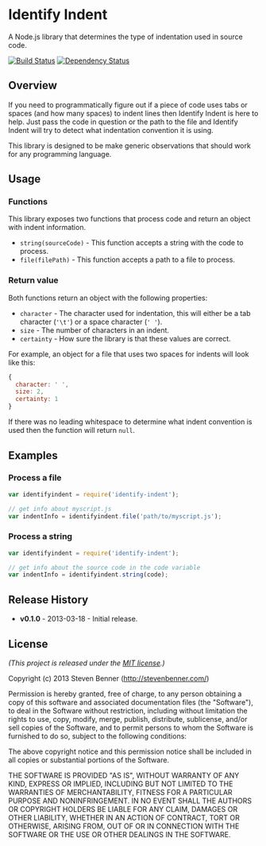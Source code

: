 # Identify Indent

A Node.js library that determines the type of indentation used in source code.

[![Build Status](https://travis-ci.org/stevenbenner/identify-indent.png)](https://travis-ci.org/stevenbenner/identify-indent) [![Dependency Status](https://gemnasium.com/stevenbenner/identify-indent.png)](https://gemnasium.com/stevenbenner/identify-indent)

## Overview

If you need to programmatically figure out if a piece of code uses tabs or spaces (and how many spaces) to indent lines then Identify Indent is here to help. Just pass the code in question or the path to the file and Identify Indent will try to detect what indentation convention it is using.

This library is designed to be make generic observations that should work for any programming language.

## Usage

### Functions

This library exposes two functions that process code and return an object with indent information.

* `string(sourceCode)` - This function accepts a string with the code to process.
* `file(filePath)` - This function accepts a path to a file to process.

### Return value

Both functions return an object with the following properties:

* `character` - The character used for indentation, this will either be a tab character (`'\t'`) or a space character (`' '`).
* `size` - The number of characters in an indent.
* `certainty` - How sure the library is that these values are correct.

For example, an object for a file that uses two spaces for indents will look like this:

```javascript
{
  character: ' ',
  size: 2,
  certainty: 1
}
```

If there was no leading whitespace to determine what indent convention is used then the function will return `null`.

## Examples

### Process a file

```javascript
var identifyindent = require('identify-indent');

// get info about myscript.js
var indentInfo = identifyindent.file('path/to/myscript.js');
```

### Process a string

```javascript
var identifyindent = require('identify-indent');

// get info about the source code in the code variable
var indentInfo = identifyindent.string(code);
```

## Release History

* **v0.1.0** - 2013-03-18 - Initial release.

## License

*(This project is released under the [MIT license](https://raw.github.com/stevenbenner/identify-indent/master/LICENSE.txt).)*

Copyright (c) 2013 Steven Benner (http://stevenbenner.com/)

Permission is hereby granted, free of charge, to any person obtaining a copy of this software and associated documentation files (the "Software"), to deal in the Software without restriction, including without limitation the rights to use, copy, modify, merge, publish, distribute, sublicense, and/or sell copies of the Software, and to permit persons to whom the Software is furnished to do so, subject to the following conditions:

The above copyright notice and this permission notice shall be included in all copies or substantial portions of the Software.

THE SOFTWARE IS PROVIDED "AS IS", WITHOUT WARRANTY OF ANY KIND, EXPRESS OR IMPLIED, INCLUDING BUT NOT LIMITED TO THE WARRANTIES OF MERCHANTABILITY, FITNESS FOR A PARTICULAR PURPOSE AND NONINFRINGEMENT. IN NO EVENT SHALL THE AUTHORS OR COPYRIGHT HOLDERS BE LIABLE FOR ANY CLAIM, DAMAGES OR OTHER LIABILITY, WHETHER IN AN ACTION OF CONTRACT, TORT OR OTHERWISE, ARISING FROM, OUT OF OR IN CONNECTION WITH THE SOFTWARE OR THE USE OR OTHER DEALINGS IN THE SOFTWARE.
